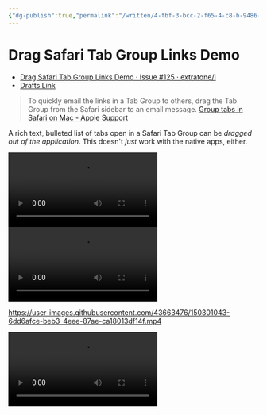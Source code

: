 ```yaml
---
{"dg-publish":true,"permalink":"/written/4-fbf-3-bcc-2-f65-4-c8-b-9486-839-e118-b4-b3-a/","dgHomeLink":true,"dgPassFrontmatter":false}
---
```


# Drag Safari Tab Group Links Demo
- [Drag Safari Tab Group Links Demo · Issue #125 · extratone/i](https://github.com/extratone/i/issues/125)
- [Drafts Link](drafts://open?uuid=4FBF3BCC-2F65-4C8B-9486-839E118B4B3A)


> To quickly email the links in a Tab Group to others, drag the Tab Group from the Safari sidebar to an email message.
 [Group tabs in Safari on Mac - Apple Support](https://support.apple.com/guide/safari/group-tabs-ibrwa2d73908/mac)

A rich text, bulleted list of tabs open in a Safari Tab Group can be *dragged out of the application*. This doesn't *just* work with the native apps, either.

<video controls>
  <source src="https://user-images.githubusercontent.com/43663476/150300955-2cac0aa9-237c-47a2-8a64-00398048a760.mp4">
</video>

<video controls>
  <source src="https://user-images.githubusercontent.com/43663476/150300955-2cac0aa9-237c-47a2-8a64-00398048a760.mp4">
</video>

https://user-images.githubusercontent.com/43663476/150301043-6dd6afce-beb3-4eee-87ae-ca18013df14f.mp4

<video controls>
  <source src="https://user-images.githubusercontent.com/43663476/150301043-6dd6afce-beb3-4eee-87ae-ca18013df14f.mp4">
</video>